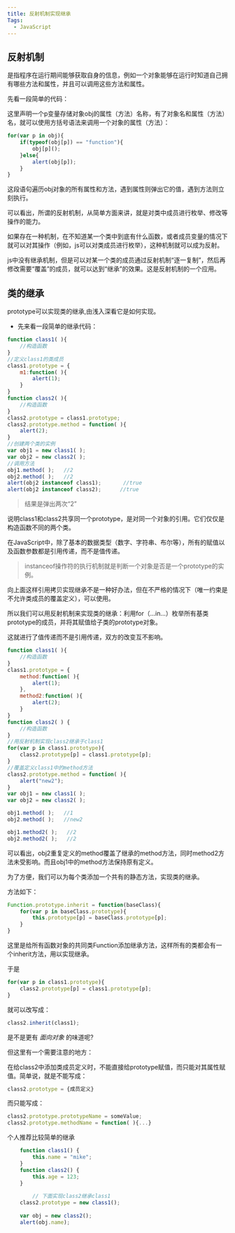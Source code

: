 ```yaml
---
title: 反射机制实现继承
Tags: 
  - JavaScript
---
```


## 反射机制
是指程序在运行期间能够获取自身的信息，例如一个对象能够在运行时知道自己拥有哪些方法和属性，并且可以调用这些方法和属性。    
    
先看一段简单的代码：    

这里声明一个p变量存储对象obj的属性（方法）名称，有了对象名和属性（方法）名，就可以使用方括号语法来调用一个对象的属性（方法）：
<!--more-->

```js
for(var p in obj){
    if(typeof(obj[p]) == "function"){
        obj[p]();
    }else{
        alert(obj[p]);
    }
}
```
这段语句遍历obj对象的所有属性和方法，遇到属性则弹出它的值，遇到方法则立刻执行。

可以看出，所谓的反射机制，从简单方面来讲，就是对类中成员进行枚举、修改等操作的能力。

如果存在一种机制，在不知道某一个类中到底有什么函数，或者成员变量的情况下就可以对其操作（例如，js可以对类成员进行枚举），这种机制就可以成为反射。

js中没有继承机制，但是可以对某一个类的成员通过反射机制“逐一复制”，然后再修改需要“覆盖”的成员，就可以达到“继承”的效果。这是反射机制的一个应用。    

## 类的继承
prototype可以实现类的继承,由浅入深看它是如何实现。

* 先来看一段简单的继承代码：

```js
function class1( ){
    //构造函数
}
//定义class1的类成员
class1.prototype = {
    m1:function( ){
        alert(1);
    }
}
function class2( ){
    //构造函数
}
class2.prototype = class1.prototype;
class2.prototype.method = function( ){
    alert(2);
}
//创建两个类的实例
var obj1 = new class1( );
var obj2 = new class2( );
//调用方法
obj1.method( );   //2
obj2.method( );   //2
alert(obj2 instanceof class1);       //true
alert(obj2 instanceof class2);      //true
```
> 结果是弹出两次“2”

说明class1和class2共享同一个prototype，是对同一个对象的引用。它们仅仅是构造函数不同的两个类。

在JavaScript中，除了基本的数据类型（数字、字符串、布尔等），所有的赋值以及函数参数都是引用传递，而不是值传递。

> instanceof操作符的执行机制就是判断一个对象是否是一个prototype的实例。

向上面这样引用拷贝实现继承不是一种好办法，但在不严格的情况下（唯一约束是不允许类成员的覆盖定义），可以使用。

所以我们可以用反射机制来实现类的继承：利用for（...in...）枚举所有基类prototype的成员，并将其赋值给子类的prototype对象。

这就进行了值传递而不是引用传递，双方的改变互不影响。

```js
function class1( ){
    //构造函数
}
class1.prototype = {
    method:function( ){
        alert(1);
    },
    method2:function( ){
        alert(2);
    }
}
function class2( ) {
    //构造函数
}
//用反射机制实现class2继承于class1
for(var p in class1.prototype){
    class2.prototype[p] = class1.prototype[p];
}
//覆盖定义class1中的method方法
class2.prototype.method = function( ){
    alert("new2");
}  
var obj1 = new class1( );
var obj2 = new class2( );

obj1.method( );   //1
obj2.method( );   //new2

obj1.method2( );   //2
obj2.method2( );   //2
```
可以看出，obj2重复定义的method覆盖了继承的method方法，同时method2方法未受影响。而且obj1中的method方法保持原有定义。

为了方便，我们可以为每个类添加一个共有的静态方法，实现类的继承。

方法如下：

```js
Function.prototype.inherit = function(baseClass){
    for(var p in baseClass.prototype){
        this.prototype[p] = baseClass.prototype[p];
    }
}
```

这里是给所有函数对象的共同类Function添加继承方法，这样所有的类都会有一个inherit方法，用以实现继承。

于是

```js
for(var p in class1.prototype){
    class2.prototype[p] = class1.prototype[p];
}
```
就可以改写成：

```js
class2.inherit(class1);
```

是不是更有 *面向对象* 的味道呢?

但这里有一个需要注意的地方：

在给class2中添加类成员定义时，不能直接给prototype赋值，而只能对其属性赋值。简单说，就是不能写成：

```js
class2.prototype = {成员定义}
```

而只能写成：

```js
class2.prototype.prototypeName = someValue;
class2.prototype.methodName = function( ){...}
```

个人推荐比较简单的继承

```js
    function class1() {   
		this.name = "mike";   
	}   
    function class2() {   
		this.age = 123;   
	}   
		
		// 下面实现class2继承class1 
	class2.prototype = new class1();
     
	var obj = new class2();   
	alert(obj.name);
```







